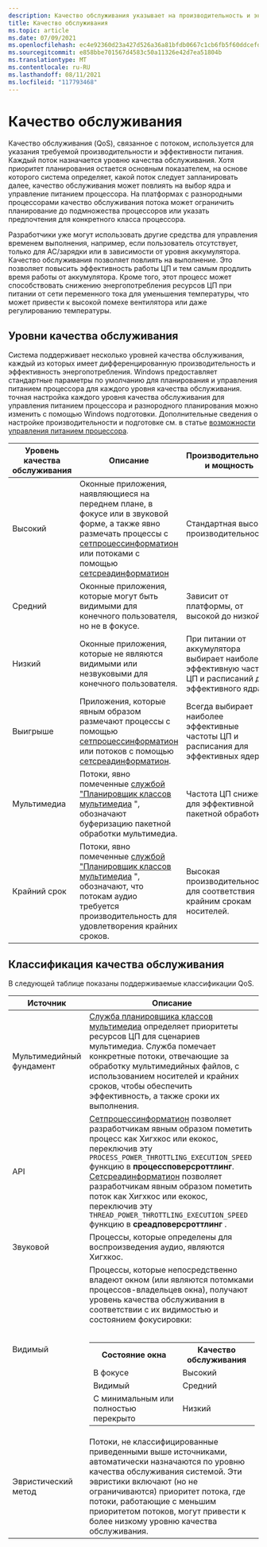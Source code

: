 ```yaml
---
description: Качество обслуживания указывает на производительность и энергопотребление потока, что может повлиять на планирование потоков и управление питанием процессора.
title: Качество обслуживания
ms.topic: article
ms.date: 07/09/2021
ms.openlocfilehash: ec4e92360d23a427d526a36a81bfdb0667c1cb6fb5f60ddcefd578c4918ba5d2
ms.sourcegitcommit: e858bbe701567d4583c50a11326e42d7ea51804b
ms.translationtype: MT
ms.contentlocale: ru-RU
ms.lasthandoff: 08/11/2021
ms.locfileid: "117793468"
---
```

# <a name="quality-of-service"></a>Качество обслуживания

Качество обслуживания (QoS), связанное с потоком, используется для указания требуемой производительности и эффективности питания. Каждый поток назначается уровню качества обслуживания. Хотя приоритет планирования остается основным показателем, на основе которого система определяет, какой поток следует запланировать далее, качество обслуживания может повлиять на выбор ядра и управление питанием процессора. На платформах с разнородными процессорами качество обслуживания потока может ограничить планирование до подмножества процессоров или указать предпочтения для конкретного класса процессора.

Разработчики уже могут использовать другие средства для управления временем выполнения, например, если пользователь отсутствует, только для AC/зарядки или в зависимости от уровня аккумулятора. Качество обслуживания позволяет повлиять на выполнение. Это позволяет повысить эффективность работы ЦП и тем самым продлить время работы от аккумулятора. Кроме того, этот процесс может способствовать снижению энергопотребления ресурсов ЦП при питании от сети переменного тока для уменьшения температуры, что может привести к высокой помехе вентилятора или даже регулированию температуры.

## <a name="quality-of-service-levels"></a>Уровни качества обслуживания

Система поддерживает несколько уровней качества обслуживания, каждый из которых имеет дифференцированную производительность и эффективность энергопотребления. Windows предоставляет стандартные параметры по умолчанию для планирования и управления питанием процессора для каждого уровня качества обслуживания. точная настройка каждого уровня качества обслуживания для управления питанием процессора и разнородного планирования можно изменить с помощью Windows подготовки. Дополнительные сведения о настройке производительности и подготовке см. в статье [возможности управления питанием процессора](/windows-hardware/customize/power-settings/configure-processor-power-management-options).

| Уровень качества обслуживания | Описание|Производительность и мощность | Release |
| --- | --- | --- | --- |
| Высокий | Оконные приложения, наявляющиеся на переднем плане, в фокусе или в звуковой форме, а также явно размечать процессы с [сетпроцессинформатион](/windows/desktop/api/processthreadsapi/nf-processthreadsapi-setprocessinformation) или потоками с помощью [сетсреадинформатион](/windows/win32/api/processthreadsapi/nf-processthreadsapi-setthreadinformation) | Стандартная высокая производительность. |1709 |
| Средний | Оконные приложения, которые могут быть видимыми для конечного пользователя, но не в фокусе. | Зависит от платформы, от высокой до низкой. | 1709 |
| Низкий | Оконные приложения, которые не являются видимыми или незвуковыми для конечного пользователя. | При питании от аккумулятора выбирает наиболее эффективную частоту ЦП и расписаний для эффективного ядра. | 1709 |
| Выигрыше | Приложения, которые явным образом размечают процессы с помощью [сетпроцессинформатион](/windows/desktop/api/processthreadsapi/nf-processthreadsapi-setprocessinformation) или потоков с помощью [сетсреадинформатион](/windows/win32/api/processthreadsapi/nf-processthreadsapi-setthreadinformation). | Всегда выбирает наиболее эффективные частоты ЦП и расписания для эффективных ядер. | Windows 11 |
| Мультимедиа | Потоки, явно помеченные [службой "Планировщик классов мультимедиа](/windows/desktop/procthread/multimedia-class-scheduler-service) ", обозначают буферизацию пакетной обработки мультимедиа. | Частота ЦП снижена для эффективной пакетной обработки. | 2004 |
| Крайний срок | Потоки, явно помеченные [службой "Планировщик классов мультимедиа](/windows/desktop/procthread/multimedia-class-scheduler-service) ", обозначают, что потокам аудио требуется производительность для удовлетворения крайних сроков. | Высокая производительность для соответствия крайним срокам носителей. | 2004 |

## <a name="quality-of-service-classification"></a>Классификация качества обслуживания

В следующей таблице показаны поддерживаемые классификации QoS.

| Источник | Описание |
| --- | --- |
| Мультимедийный фундамент | [Служба планировщика классов мультимедиа](/windows/desktop/procthread/multimedia-class-scheduler-service) определяет приоритеты ресурсов ЦП для сценариев мультимедиа. Служба помечает конкретные потоки, отвечающие за обработку мультимедийных файлов, с использованием носителей и крайних сроков, чтобы обеспечить эффективность, а также сроки их выполнения.  |
| API | [Сетпроцессинформатион](/windows/desktop/api/processthreadsapi/nf-processthreadsapi-setprocessinformation) позволяет разработчикам явным образом пометить процесс как Хигхкос или екокос, переключив эту `PROCESS_POWER_THROTTLING_EXECUTION_SPEED` функцию в **процессповерсроттлинг**.</br>[Сетсреадинформатион](/windows/desktop/api/processthreadsapi/nf-processthreadsapi-setprocessinformation) позволяет разработчикам явным образом пометить поток как Хигхкос или екокос, переключив эту `THREAD_POWER_THROTTLING_EXECUTION_SPEED` функцию в **среадповерсроттлинг** .  |
| Звуковой | Процессы, которые определены для воспроизведения аудио, являются Хигхкос. |
| Видимый | Процессы, которые непосредственно владеют окном (или являются потомками процессов-владельцев окна), получают уровень качества обслуживания в соответствии с их видимостью и состоянием фокусировки:</br></br><table><tr><th>Состояние окна</th><th>Качество обслуживания</th></tr><tr><td>В фокусе</td><td>Высокий</td></tr><tr><td>Видимый</td><td>Средний</td></tr><tr><td>С минимальным или полностью перекрыто</td><td>Низкий</td></tr></table> |
| Эвристический метод | Потоки, не классифицированные приведенными выше источниками, автоматически назначаются по уровню качества обслуживания системой. Эти эвристики включают (но не ограничиваются) приоритет потока, где потоки, работающие с меньшим приоритетом потоков, могут привести к более низкому уровню качества обслуживания. |
